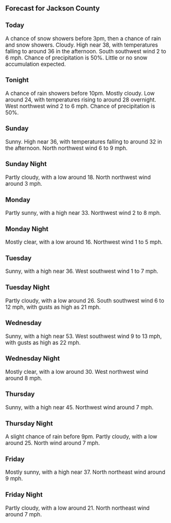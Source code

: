 <div>
   <h2>Forecast for Jackson County</h2>
   <p>
      <div style="font-size:120%">
         <h3>Today</h3>A chance of snow showers before 3pm, then a chance of rain and snow showers. Cloudy. High near 38, with temperatures falling
         to around 36 in the afternoon. South southwest wind 2 to 6 mph. Chance of precipitation is 50%. Little or no snow accumulation
         expected.<br></div>
   </p>
   <p>
      <div style="font-size:120%">
         <h3>Tonight</h3>A chance of rain showers before 10pm. Mostly cloudy. Low around 24, with temperatures rising to around 28 overnight. West
         northwest wind 2 to 6 mph. Chance of precipitation is 50%.<br></div>
   </p>
   <p>
      <div style="font-size:120%">
         <h3>Sunday</h3>Sunny. High near 36, with temperatures falling to around 32 in the afternoon. North northwest wind 6 to 9 mph.<br></div>
   </p>
   <p>
      <div style="font-size:120%">
         <h3>Sunday Night</h3>Partly cloudy, with a low around 18. North northwest wind around 3 mph.<br></div>
   </p>
   <p>
      <div style="font-size:120%">
         <h3>Monday</h3>Partly sunny, with a high near 33. Northwest wind 2 to 8 mph.<br></div>
   </p>
   <p>
      <div style="font-size:120%">
         <h3>Monday Night</h3>Mostly clear, with a low around 16. Northwest wind 1 to 5 mph.<br></div>
   </p>
   <p>
      <div style="font-size:120%">
         <h3>Tuesday</h3>Sunny, with a high near 36. West southwest wind 1 to 7 mph.<br></div>
   </p>
   <p>
      <div style="font-size:120%">
         <h3>Tuesday Night</h3>Partly cloudy, with a low around 26. South southwest wind 6 to 12 mph, with gusts as high as 21 mph.<br></div>
   </p>
   <p>
      <div style="font-size:120%">
         <h3>Wednesday</h3>Sunny, with a high near 53. West southwest wind 9 to 13 mph, with gusts as high as 22 mph.<br></div>
   </p>
   <p>
      <div style="font-size:120%">
         <h3>Wednesday Night</h3>Mostly clear, with a low around 30. West northwest wind around 8 mph.<br></div>
   </p>
   <p>
      <div style="font-size:120%">
         <h3>Thursday</h3>Sunny, with a high near 45. Northwest wind around 7 mph.<br></div>
   </p>
   <p>
      <div style="font-size:120%">
         <h3>Thursday Night</h3>A slight chance of rain before 9pm. Partly cloudy, with a low around 25. North wind around 7 mph.<br></div>
   </p>
   <p>
      <div style="font-size:120%">
         <h3>Friday</h3>Mostly sunny, with a high near 37. North northeast wind around 9 mph.<br></div>
   </p>
   <p>
      <div style="font-size:120%">
         <h3>Friday Night</h3>Partly cloudy, with a low around 21. North northeast wind around 7 mph.<br></div>
   </p>
</div>